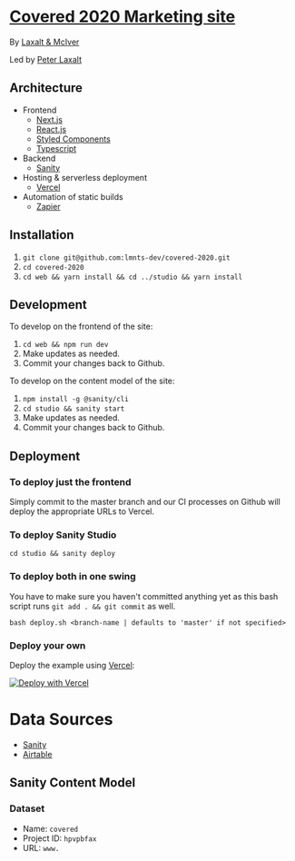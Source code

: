 # [Covered 2020 Marketing site](https://covered.vercel.app)
By [Laxalt & McIver](www.laxaltandmciver.co)

Led by [Peter Laxalt](https://dribbble.com/peterlaxalt)

## Architecture

- Frontend
  - [Next.js](https://nextjs.org/)
  - [React.js](https://reactjs.org/)
  - [Styled Components](https://styled-components.com/)
  - [Typescript](https://www.typescriptlang.org/)
- Backend
  - [Sanity](https://www.sanity.io/)
- Hosting & serverless deployment
  - [Vercel](https://vercel.com/laxaltandmciver/covered)
- Automation of static builds
  - [Zapier](https://zapier.com/app/dashboard)

## Installation

1. `git clone git@github.com:lmnts-dev/covered-2020.git`
2. `cd covered-2020`
3. `cd web && yarn install && cd ../studio && yarn install`

## Development

To develop on the frontend of the site:

1. `cd web && npm run dev`
2. Make updates as needed.
3. Commit your changes back to Github.

To develop on the content model of the site:

1. `npm install -g @sanity/cli`
2. `cd studio && sanity start`
3. Make updates as needed.
4. Commit your changes back to Github.

## Deployment

### To deploy just the frontend
Simply commit to the master branch and our CI processes on Github will deploy the appropriate URLs to Vercel.

### To deploy Sanity Studio
`cd studio && sanity deploy`

### To deploy both in one swing
You have to make sure you haven't committed anything yet as this bash script runs `git add . && git commit` as well.

`bash deploy.sh <branch-name | defaults to 'master' if not specified>`

### Deploy your own

Deploy the example using [Vercel](https://vercel.com/):

[![Deploy with Vercel](https://vercel.com/button)](https://github.com/lmnts-dev/covered-2020)

# Data Sources

- [Sanity](https://manage.sanity.io/projects/hpvpbfax/settings/api)
- [Airtable](https://airtable.com/tblYVYIn8Qvez885Q/viwWlwGYVN7C5kRGB)

## Sanity Content Model

### Dataset

- Name: `covered`
- Project ID: `hpvpbfax`
- URL: `www.`
